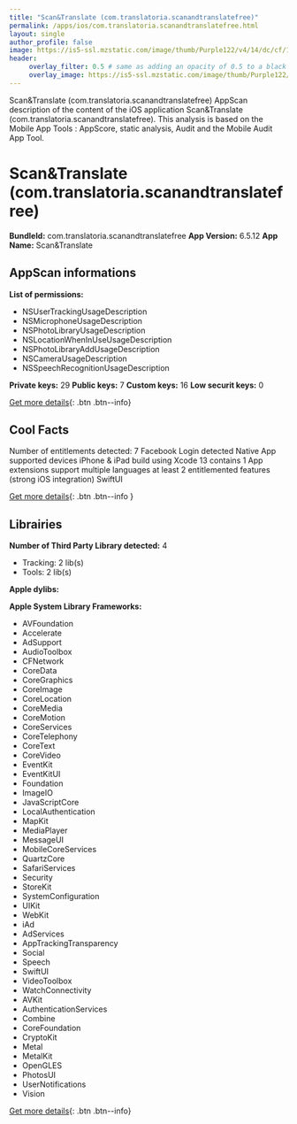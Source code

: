 ```yaml
---
title: "Scan&Translate (com.translatoria.scanandtranslatefree)"
permalink: /apps/ios/com.translatoria.scanandtranslatefree.html
layout: single
author_profile: false
image: https://is5-ssl.mzstatic.com/image/thumb/Purple122/v4/14/dc/cf/14dccf30-5e02-e6e6-e45c-0b6b912c4fa8/farhadsdesign-1-0-1x_U007emarketing-0-7-0-sRGB-85-220.png/512x512bb.jpg
header: 
     overlay_filter: 0.5 # same as adding an opacity of 0.5 to a black background
     overlay_image: https://is5-ssl.mzstatic.com/image/thumb/Purple122/v4/14/dc/cf/14dccf30-5e02-e6e6-e45c-0b6b912c4fa8/farhadsdesign-1-0-1x_U007emarketing-0-7-0-sRGB-85-220.png/512x512bb.jpg
---
```

Scan&Translate (com.translatoria.scanandtranslatefree) AppScan description of the content of the iOS application Scan&Translate (com.translatoria.scanandtranslatefree). This analysis is based on the Mobile App Tools : AppScore, static analysis, Audit and the Mobile Audit App Tool.

# Scan&Translate (com.translatoria.scanandtranslatefree)

**BundleId:** com.translatoria.scanandtranslatefree
**App Version:** 6.5.12
**App Name:** Scan&Translate


## AppScan informations 

**List of permissions:** 
- NSUserTrackingUsageDescription
- NSMicrophoneUsageDescription
- NSPhotoLibraryUsageDescription
- NSLocationWhenInUseUsageDescription
- NSPhotoLibraryAddUsageDescription
- NSCameraUsageDescription
- NSSpeechRecognitionUsageDescription
  
  
**Private keys:** 29
**Public keys:** 7
**Custom keys:** 16
**Low securit keys:** 0
  
[Get more details](/pricing.html){: .btn .btn--info}

## Cool Facts

Number of entitlements detected: 7
Facebook Login detected
Native App
supported devices iPhone & iPad
build using Xcode 13
contains 1 App extensions
support multiple languages
at least 2 entitlemented features (strong iOS integration)
SwiftUI
  
[Get more details](/pricing.html){: .btn .btn--info }

## Librairies 
**Number of Third Party Library detected:** 4
- Tracking: 2 lib(s)
- Tools: 2 lib(s)


**Apple dylibs:**


**Apple System Library Frameworks:**
- AVFoundation
- Accelerate
- AdSupport
- AudioToolbox
- CFNetwork
- CoreData
- CoreGraphics
- CoreImage
- CoreLocation
- CoreMedia
- CoreMotion
- CoreServices
- CoreTelephony
- CoreText
- CoreVideo
- EventKit
- EventKitUI
- Foundation
- ImageIO
- JavaScriptCore
- LocalAuthentication
- MapKit
- MediaPlayer
- MessageUI
- MobileCoreServices
- QuartzCore
- SafariServices
- Security
- StoreKit
- SystemConfiguration
- UIKit
- WebKit
- iAd
- AdServices
- AppTrackingTransparency
- Social
- Speech
- SwiftUI
- VideoToolbox
- WatchConnectivity
- AVKit
- AuthenticationServices
- Combine
- CoreFoundation
- CryptoKit
- Metal
- MetalKit
- OpenGLES
- PhotosUI
- UserNotifications
- Vision


  
[Get more details](/pricing.html){: .btn .btn--info}

